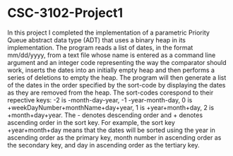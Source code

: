 # CSC-3102-Project1
In this project I completed the implementation of a parametric Priority Queue abstract data type (ADT) that uses a binary heap in its implementation. The program reads a list of dates, in the format mm/dd/yyyy, from a text file whose name is entered as a command line argument and an integer code representing the way the comparator should work, inserts the dates into an initially empty heap and then performs a series of deletions to empty the heap. The program will then generate a list of the dates in the order specified by the sort-code by displaying the dates as they are removed from the heap. The sort-codes corespond to their repective keys: -2 is -month-day-year, -1 -year-month-day, 0 is +weekDayNumber+monthName+day+year, 1 is +year+month+day, 2 is +month+day+year. The - denotes descending order and + denotes ascending order in the sort key. For example, the sort key +year+month+day means that the dates will be sorted using the year in ascending order as the primary key, month number in ascending order as the secondary key, and day in ascending order as the tertiary key.
